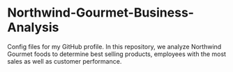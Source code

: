 # Northwind-Gourmet-Business-Analysis
Config files for my GitHub profile.
In this repository, we analyze Northwind Gourmet foods to determine best selling products, employees with the most sales as well as customer performance.
